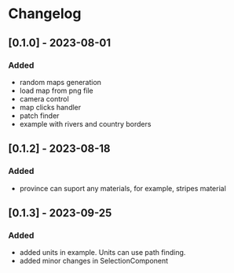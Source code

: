 # Changelog
## [0.1.0] - 2023-08-01

### Added

- random maps generation
- load map from png file
- camera control
- map clicks handler
- patch finder
- example with rivers and country borders

## [0.1.2] - 2023-08-18

### Added

- province can suport any materials, for example, stripes material

## [0.1.3] - 2023-09-25

### Added

- added units in example. Units can use path finding.
- added minor changes in SelectionComponent
